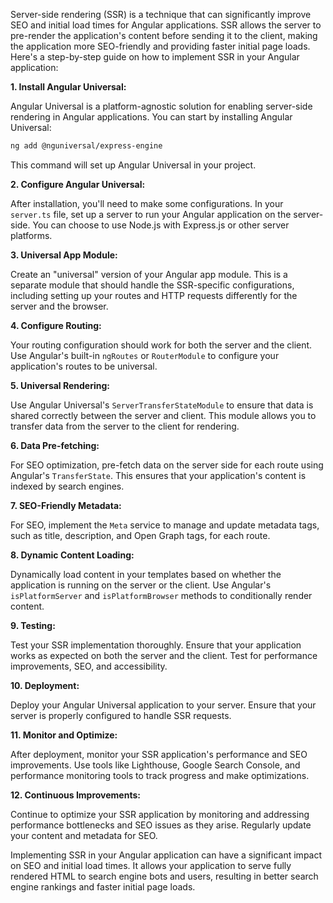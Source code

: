Server-side rendering (SSR) is a technique that can significantly improve SEO and initial load times for Angular applications. SSR allows the server to pre-render the application's content before sending it to the client, making the application more SEO-friendly and providing faster initial page loads. Here's a step-by-step guide on how to implement SSR in your Angular application:

**1. Install Angular Universal:**

Angular Universal is a platform-agnostic solution for enabling server-side rendering in Angular applications. You can start by installing Angular Universal:

```bash
ng add @nguniversal/express-engine
```

This command will set up Angular Universal in your project.

**2. Configure Angular Universal:**

After installation, you'll need to make some configurations. In your `server.ts` file, set up a server to run your Angular application on the server-side. You can choose to use Node.js with Express.js or other server platforms.

**3. Universal App Module:**

Create an "universal" version of your Angular app module. This is a separate module that should handle the SSR-specific configurations, including setting up your routes and HTTP requests differently for the server and the browser.

**4. Configure Routing:**

Your routing configuration should work for both the server and the client. Use Angular's built-in `ngRoutes` or `RouterModule` to configure your application's routes to be universal.

**5. Universal Rendering:**

Use Angular Universal's `ServerTransferStateModule` to ensure that data is shared correctly between the server and client. This module allows you to transfer data from the server to the client for rendering.

**6. Data Pre-fetching:**

For SEO optimization, pre-fetch data on the server side for each route using Angular's `TransferState`. This ensures that your application's content is indexed by search engines.

**7. SEO-Friendly Metadata:**

For SEO, implement the `Meta` service to manage and update metadata tags, such as title, description, and Open Graph tags, for each route.

**8. Dynamic Content Loading:**

Dynamically load content in your templates based on whether the application is running on the server or the client. Use Angular's `isPlatformServer` and `isPlatformBrowser` methods to conditionally render content.

**9. Testing:**

Test your SSR implementation thoroughly. Ensure that your application works as expected on both the server and the client. Test for performance improvements, SEO, and accessibility.

**10. Deployment:**

Deploy your Angular Universal application to your server. Ensure that your server is properly configured to handle SSR requests.

**11. Monitor and Optimize:**

After deployment, monitor your SSR application's performance and SEO improvements. Use tools like Lighthouse, Google Search Console, and performance monitoring tools to track progress and make optimizations.

**12. Continuous Improvements:**

Continue to optimize your SSR application by monitoring and addressing performance bottlenecks and SEO issues as they arise. Regularly update your content and metadata for SEO.

Implementing SSR in your Angular application can have a significant impact on SEO and initial load times. It allows your application to serve fully rendered HTML to search engine bots and users, resulting in better search engine rankings and faster initial page loads.